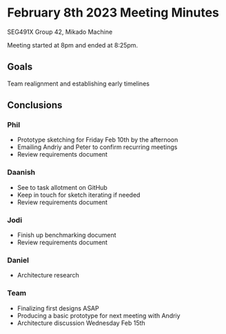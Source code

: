 ﻿# February 8th 2023 Meeting Minutes
SEG491X Group 42, Mikado Machine

Meeting started at 8pm and ended at 8:25pm.

## Goals
Team realignment and establishing early timelines

## Conclusions
### Phil
- Prototype sketching for Friday Feb 10th by the afternoon
- Emailing Andriy and Peter to confirm recurring meetings
- Review requirements document
### Daanish
- See to task allotment on GitHub
- Keep in touch for sketch iterating if needed
- Review requirements document
### Jodi
- Finish up benchmarking document
- Review requirements document
### Daniel
- Architecture research
### Team
- Finalizing first designs ASAP
- Producing a basic prototype for next meeting with Andriy
- Architecture discussion Wednesday Feb 15th
